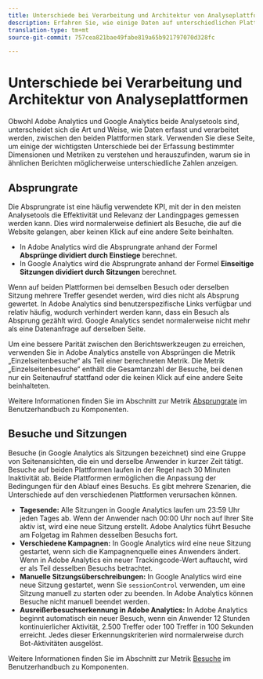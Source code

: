 ```yaml
---
title: Unterschiede bei Verarbeitung und Architektur von Analyseplattformen
description: Erfahren Sie, wie einige Daten auf unterschiedlichen Plattformen wie Adobe Analytics und Google Analytics auf verschiedene Weise erfasst und angezeigt werden.
translation-type: tm+mt
source-git-commit: 757cea821bae49fabe819a65b921797070d328fc

---
```



# Unterschiede bei Verarbeitung und Architektur von Analyseplattformen

Obwohl Adobe Analytics und Google Analytics beide Analysetools sind, unterscheidet sich die Art und Weise, wie Daten erfasst und verarbeitet werden, zwischen den beiden Plattformen stark. Verwenden Sie diese Seite, um einige der wichtigsten Unterschiede bei der Erfassung bestimmter Dimensionen und Metriken zu verstehen und herauszufinden, warum sie in ähnlichen Berichten möglicherweise unterschiedliche Zahlen anzeigen.

## Absprungrate

Die Absprungrate ist eine häufig verwendete KPI, mit der in den meisten Analysetools die Effektivität und Relevanz der Landingpages gemessen werden kann. Dies wird normalerweise definiert als Besuche, die auf die Website gelangen, aber keinen Klick auf eine andere Seite beinhalten.

* In Adobe Analytics wird die Absprungrate anhand der Formel **Absprünge dividiert durch Einstiege** berechnet.
* In Google Analytics wird die Absprungrate anhand der Formel **Einseitige Sitzungen dividiert durch Sitzungen** berechnet.

Wenn auf beiden Plattformen bei demselben Besuch oder derselben Sitzung mehrere Treffer gesendet werden, wird dies nicht als Absprung gewertet. In Adobe Analytics sind benutzerspezifische Links verfügbar und relativ häufig, wodurch verhindert werden kann, dass ein Besuch als Absprung gezählt wird. Google Analytics sendet normalerweise nicht mehr als eine Datenanfrage auf derselben Seite.

Um eine bessere Parität zwischen den Berichtswerkzeugen zu erreichen, verwenden Sie in Adobe Analytics anstelle von Absprüngen die Metrik „Einzelseitenbesuche“ als Teil einer berechneten Metrik. Die Metrik „Einzelseitenbesuche“ enthält die Gesamtanzahl der Besuche, bei denen nur ein Seitenaufruf stattfand oder die keinen Klick auf eine andere Seite beinhalteten.

Weitere Informationen finden Sie im Abschnitt zur Metrik [Absprungrate](/help/components/c-variables/c-metrics/metrics-bounce-rate.md) im Benutzerhandbuch zu Komponenten.

## Besuche und Sitzungen

Besuche (in Google Analytics als Sitzungen bezeichnet) sind eine Gruppe von Seitenansichten, die ein und derselbe Anwender in kurzer Zeit tätigt. Besuche auf beiden Plattformen laufen in der Regel nach 30 Minuten Inaktivität ab. Beide Plattformen ermöglichen die Anpassung der Bedingungen für den Ablauf eines Besuchs. Es gibt mehrere Szenarien, die Unterschiede auf den verschiedenen Plattformen verursachen können.

* **Tagesende:** Alle Sitzungen in Google Analytics laufen um 23:59 Uhr jeden Tages ab. Wenn der Anwender nach 00:00 Uhr noch auf Ihrer Site aktiv ist, wird eine neue Sitzung erstellt. Adobe Analytics führt Besuche am Folgetag im Rahmen desselben Besuchs fort.
* **Verschiedene Kampagnen:** In Google Analytics wird eine neue Sitzung gestartet, wenn sich die Kampagnenquelle eines Anwenders ändert. Wenn in Adobe Analytics ein neuer Trackingcode-Wert auftaucht, wird er als Teil desselben Besuchs betrachtet.
* **Manuelle Sitzungsüberschreibungen:** In Google Analytics wird eine neue Sitzung gestartet, wenn Sie `sessionControl` verwenden, um eine Sitzung manuell zu starten oder zu beenden. In Adobe Analytics können Besuche nicht manuell beendet werden.
* **Ausreißerbesuchserkennung in Adobe Analytics:** In Adobe Analytics beginnt automatisch ein neuer Besuch, wenn ein Anwender 12 Stunden kontinuierlicher Aktivität, 2.500 Treffer oder 100 Treffer in 100 Sekunden erreicht. Jedes dieser Erkennungskriterien wird normalerweise durch Bot-Aktivitäten ausgelöst.

Weitere Informationen finden Sie im Abschnitt zur Metrik [Besuche](/help/components/c-variables/c-metrics/metrics-visit.md) im Benutzerhandbuch zu Komponenten.
